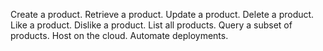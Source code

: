 Create a product.
Retrieve a product.
Update a product.
Delete a product.
Like a product.
Dislike a product.
List all products.
Query a subset of products.
Host on the cloud.
Automate deployments.
